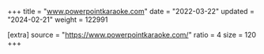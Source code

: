 +++
title = "www.powerpointkaraoke.com"
date = "2022-03-22"
updated = "2024-02-21"
weight = 122991

[extra]
source = "https://www.powerpointkaraoke.com/"
ratio = 4
size = 120
+++

